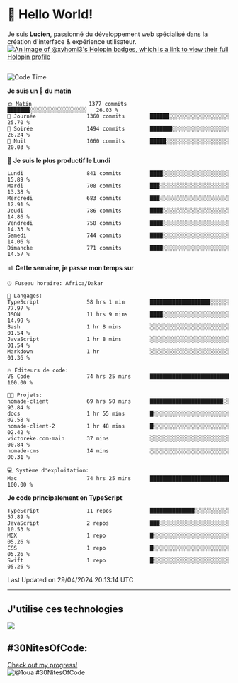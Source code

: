 # 👋 Hello World!

Je suis **Lucien**, passionné du développement web spécialisé dans la création d'interface & expérience utilisateur.
[![An image of @xyhomi3's Holopin badges, which is a link to view their full Holopin profile](https://holopin.me/xyhomi3)](https://holopin.io/@xyhomi3)

##

<!--START_SECTION:waka-->
![Code Time](http://img.shields.io/badge/Code%20Time-1%2C092%20hrs%2059%20mins-blue)

**Je suis un 🐤 du matin** 

```text
🌞 Matin                  1377 commits        ███████░░░░░░░░░░░░░░░░░░   26.03 % 
🌆 Journée                1360 commits        ██████░░░░░░░░░░░░░░░░░░░   25.70 % 
🌃 Soirée                 1494 commits        ███████░░░░░░░░░░░░░░░░░░   28.24 % 
🌙 Nuit                   1060 commits        █████░░░░░░░░░░░░░░░░░░░░   20.03 % 
```
📅 **Je suis le plus productif le Lundi** 

```text
Lundi                    841 commits         ████░░░░░░░░░░░░░░░░░░░░░   15.89 % 
Mardi                    708 commits         ███░░░░░░░░░░░░░░░░░░░░░░   13.38 % 
Mercredi                 683 commits         ███░░░░░░░░░░░░░░░░░░░░░░   12.91 % 
Jeudi                    786 commits         ████░░░░░░░░░░░░░░░░░░░░░   14.86 % 
Vendredi                 758 commits         ████░░░░░░░░░░░░░░░░░░░░░   14.33 % 
Samedi                   744 commits         ████░░░░░░░░░░░░░░░░░░░░░   14.06 % 
Dimanche                 771 commits         ████░░░░░░░░░░░░░░░░░░░░░   14.57 % 
```


📊 **Cette semaine, je passe mon temps sur** 

```text
🕑︎ Fuseau horaire: Africa/Dakar

💬 Langages: 
TypeScript               58 hrs 1 min        ███████████████████░░░░░░   77.97 % 
JSON                     11 hrs 9 mins       ████░░░░░░░░░░░░░░░░░░░░░   14.99 % 
Bash                     1 hr 8 mins         ░░░░░░░░░░░░░░░░░░░░░░░░░   01.54 % 
JavaScript               1 hr 8 mins         ░░░░░░░░░░░░░░░░░░░░░░░░░   01.54 % 
Markdown                 1 hr                ░░░░░░░░░░░░░░░░░░░░░░░░░   01.36 % 

🔥 Éditeurs de code: 
VS Code                  74 hrs 25 mins      █████████████████████████   100.00 % 

🐱‍💻 Projets: 
nomade-client            69 hrs 50 mins      ███████████████████████░░   93.84 % 
docs                     1 hr 55 mins        █░░░░░░░░░░░░░░░░░░░░░░░░   02.58 % 
nomade-client-2          1 hr 48 mins        █░░░░░░░░░░░░░░░░░░░░░░░░   02.42 % 
victoreke.com-main       37 mins             ░░░░░░░░░░░░░░░░░░░░░░░░░   00.84 % 
nomade-cms               14 mins             ░░░░░░░░░░░░░░░░░░░░░░░░░   00.31 % 

💻 Système d'exploitation: 
Mac                      74 hrs 25 mins      █████████████████████████   100.00 % 
```

**Je code principalement en TypeScript** 

```text
TypeScript               11 repos            ██████████████░░░░░░░░░░░   57.89 % 
JavaScript               2 repos             ███░░░░░░░░░░░░░░░░░░░░░░   10.53 % 
MDX                      1 repo              █░░░░░░░░░░░░░░░░░░░░░░░░   05.26 % 
CSS                      1 repo              █░░░░░░░░░░░░░░░░░░░░░░░░   05.26 % 
Swift                    1 repo              █░░░░░░░░░░░░░░░░░░░░░░░░   05.26 % 
```




 Last Updated on 29/04/2024 20:13:14 UTC
<!--END_SECTION:waka-->
---

## J'utilise ces technologies

<p align="left">
  <a href="https://skillicons.dev">
    <img src="https://skillicons.dev/icons?i=ts,js,md,scss,tailwind,react,redux,docker,express,astro,vite,nextjs,vercel,figma,ableton" />
  </a>
</p>

## #30NitesOfCode:
  [Check out my progress!](https://www.codedex.io/@1oua/30-nites-of-code)  
  ![@1oua #30NitesOfCode](https://www.codedex.io/api/petStatus?user=1oua)
